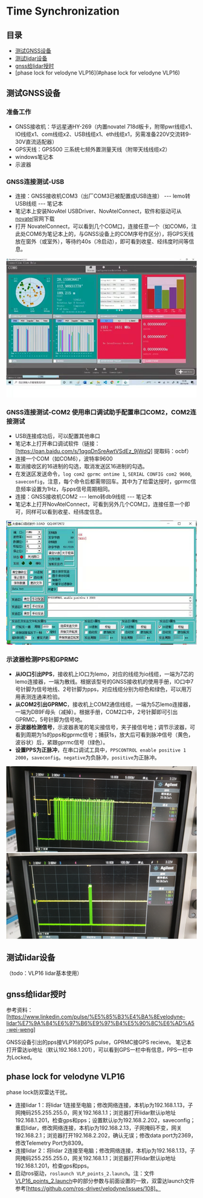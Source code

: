 # Time Synchronization

## 目录
* [测试GNSS设备](#测试GNSS设备)
* [测试lidar设备](#测试lidar设备)
* [gnss给lidar授时](#gnss给lidar授时)
* [phase lock for velodyne VLP16](#phase lock for velodyne VLP16)



## 测试GNSS设备

### 准备工作
* GNSS接收机：华远星通HY-269（内置novatel 718d板卡，附带pwr线缆x1、IO线缆x1、com线缆x2、USB线缆x1、eth线缆x1，另需准备220V交流转9-30V直流适配器）  
* GPS天线：GPS500 三系统七频外置测量天线（附带天线线缆x2）  
* windows笔记本
* 示波器

### GNSS连接测试-USB
* 连接：GNSS接收机COM3（出厂COM3已被配置成USB连接） --- lemo转USB线缆 --- 笔记本
* 笔记本上安装NovAtel USBDriver、NovAtelConnect，软件和驱动可从[novatel](https://novatel.com/support/support-materials/software-downloads)官网下载
* 打开 NovatelConnect，可以看到几个COM口，连接任意一个（如COM6，注此处COM6为笔记本上的，与GNSS设备上的COM序号作区分），将GPS天线放在窗外（或室外），等待约40s（冷启动），即可看到收星、经纬度时间等信息。

![NovAtelConnect](https://github.com/xiaotaw/Notes/blob/master/computer_vision/pic/NovAtelConnect.jpg)

### GNSS连接测试-COM2 使用串口调试助手配置串口COM2，COM2连接测试
* USB连接成功后，可以配置其他串口
* 笔记本上打开串口调试软件（链接：[https://pan.baidu.com/s/1qgqDnSreAwtVSdEz_9jWdQ] 提取码：ocbf）
* 连接一个COM（如COM6），波特率9600
* 取消接收区的16进制的勾选，取消发送区16进制的勾选。
* 在发送区发送命令，`log com2 gprmc ontime 1`, `SERIAL CONFIG com2 9600`, `saveconfig`，注意，每个命令后都需带回车。其中为了给雷达授时，gprmc信息频率设置为1Hz，与pps信号周期相同。
* 连接：GNSS接收机COM2 --- lemo转db9线缆 --- 笔记本
* 笔记本上打开NovAtelConnect，可看到另外几个COM口，连接任意一个即可，同样可以看到收星、经纬度信息。

![SerialConnect](https://github.com/xiaotaw/Notes/blob/master/computer_vision/pic/SerialConnect.jpg)

### 示波器检测PPS和GPRMC
* **从IO口引出PPS**，接收机上IO口为lemo，对应的线缆为io线缆，一端为7芯的lemo连接器，一端为散线。根据该型号的GNSS接收机的使用手册，IO口中7号针脚为信号地线、2号针脚为pps，对应线缆分别为棕色和绿色，可以用万用表测连通来检验。
* **从COM2引出GPRMC**，接收机上COM2通信线缆，一端为5芯lemo连接器，一端为DB9F母头（减掉）。根据手册，COM2口中，2号针脚即可引出GPRMC，5号针脚为信号地。
* **示波器检测信号**，示波器表笔的笔尖接信号，夹子接信号地；调节示波器，可看到周期为1s的pps和gprmc信号；捕获1s，放大后可看到脉冲信号（黄色，波谷状）后，紧跟gprmc信号（绿色）。
* **设置PPS为正脉冲**，在串口调试工具中，`PPSCONTROL enable positive 1 2000`，`saveconfig`。`negative`为负脉冲，`positive`为正脉冲。

![oscillograph-negative](https://github.com/xiaotaw/Notes/blob/master/computer_vision/pic/oscillograph-negative.jpg)
![oscillograph-positive](https://github.com/xiaotaw/Notes/blob/master/computer_vision/pic/oscillograph-positive.jpg)

## 测试lidar设备
（todo：VLP16 lidar基本使用）

## gnss给lidar授时
参考资料：[https://www.linkedin.com/pulse/%E5%85%B3%E4%BA%8Evelodyne-lidar%E7%9A%84%E6%97%B6%E9%97%B4%E5%90%8C%E6%AD%A5-wei-weng]

GNSS设备引出的pps接VLP16的GPS pulse，GPRMC接GPS recieve。
笔记本打开雷达ip地址（默认192.168.1.201），可以看到GPS一栏中有信息，PPS一栏中为Locked。


## phase lock for velodyne VLP16
phase lock防双雷达干扰。

* 连接lidar 1：将lidar 1连接至电脑；修改网络连接，本机ip为192.168.1.13，子网掩码255.255.255.0，网关192.168.1.1；浏览器打开lidar默认ip地址192.168.1.201，检查gps和pps；设置默认ip为192.168.2.202，saveconfig；重启lidar，修改网络连接，本机ip为192.168.2.13，子网掩码不变，网关192.168.2.1；浏览器打开192.168.2.202，确认无误；修改data port为2369，修改Telemetry Port为8309。
* 连接lidar 2：将lidar 2连接至电脑；修改网络连接，本机ip为192.168.1.13，子网掩码255.255.255.0，网关192.168.1.1；浏览器打开lidar默认ip地址192.168.1.201，检查gps和pps。
* 启动ros驱动，`roslaunch VLP_points_2.launch`。注：文件[VLP16_points_2.launch](https://github.com/xiaotaw/Notes/blob/master/computer_vision/VLP16_points_2.launch)中的部分参数与前面设置的一致，双雷达launch文件参考[https://github.com/ros-driver/velodyne/issues/108]。


